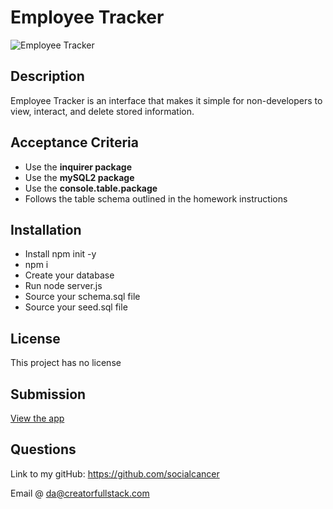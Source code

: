 # Employee Tracker

![Employee Tracker](/assets/main.gif)

## Description

Employee Tracker is an interface that makes it simple for non-developers to view, interact, and delete stored information.

## Acceptance Criteria

- Use the **inquirer package**
- Use the **mySQL2 package**
- Use the **console.table.package**
- Follows the table schema outlined in the homework instructions

## Installation

- Install npm init -y
- npm i
- Create your database
- Run node server.js
- Source your schema.sql file
- Source your seed.sql file

## License

This project has no license

## Submission

[View the app](https://circuitapp.xyz/weather-api/)

## Questions

Link to my gitHub: https://github.com/socialcancer

Email @ da@creatorfullstack.com
